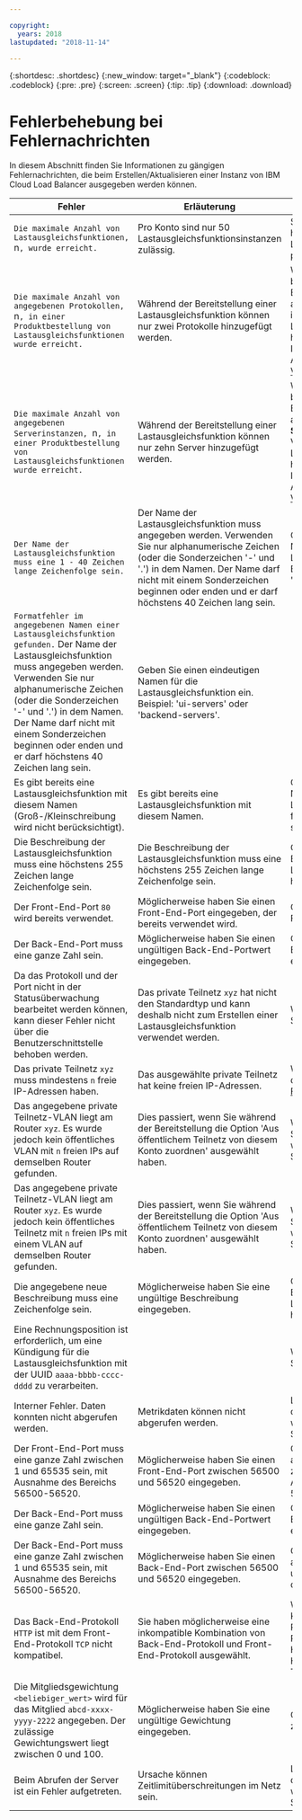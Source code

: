 ```yaml
---

copyright:
  years: 2018
lastupdated: "2018-11-14"

---
```


{:shortdesc: .shortdesc}
{:new_window: target="_blank"}
{:codeblock: .codeblock}
{:pre: .pre}
{:screen: .screen}
{:tip: .tip}
{:download: .download}

# Fehlerbehebung bei Fehlernachrichten
In diesem Abschnitt finden Sie Informationen zu gängigen Fehlernachrichten, die beim Erstellen/Aktualisieren einer Instanz von IBM Cloud Load Balancer ausgegeben werden können. 

| Fehler | Erläuterung | Lösung  |
| ------------- | ------------- | ----- |
| `Die maximale Anzahl von Lastausgleichsfunktionen, `n`, wurde erreicht.`| Pro Konto sind nur 50 Lastausgleichsfunktionsinstanzen zulässig. | Stellen Sie sicher, dass Sie höchstens über 50 Lastausgleichsfunktionsinstanzen pro Konto verfügen. |
| `Die maximale Anzahl von angegebenen Protokollen, `n`, in einer Produktbestellung von Lastausgleichsfunktionen wurde erreicht.` | Während der Bereitstellung einer Lastausgleichsfunktion können nur zwei Protokolle hinzugefügt werden. | Wenn Sie mehr Protokolle benötigen, können Sie nach der Bereitstellung bis zu zehn davon auf der Registerkarte **Protokolle** im Verwaltungsablauf der Lastausgleichsfunktion hinzufügen. Weitere Informationen finden Sie im Abschnitt zum [Überwachen und Verwalten Ihres Service](/docs/infrastructure/loadbalancer-service/managing-lb.html#monitoring-and-managing-your-service). |
| `Die maximale Anzahl von angegebenen Serverinstanzen, `n`, in einer Produktbestellung von Lastausgleichsfunktionen wurde erreicht.` | Während der Bereitstellung einer Lastausgleichsfunktion können nur zehn Server hinzugefügt werden. | Wenn Sie zusätzliche Server benötigen, können Sie nach der Bereitstellung bis zu 50 davon auf der Registerkarte **Serverinstanzen** im Verwaltungsablauf der Lastausgleichsfunktion hinzufügen. Weitere Informationen finden Sie im Abschnitt zum [Überwachen und Verwalten Ihres Service](/docs/infrastructure/loadbalancer-service/managing-lb.html#monitoring-and-managing-your-service). |
| `Der Name der Lastausgleichsfunktion muss eine 1 - 40 Zeichen lange Zeichenfolge sein.` | Der Name der Lastausgleichsfunktion muss angegeben werden. Verwenden Sie nur alphanumerische Zeichen (oder die Sonderzeichen '-' und '.') in dem Namen. Der Name darf nicht mit einem Sonderzeichen beginnen oder enden und er darf höchstens 40 Zeichen lang sein. | Geben Sie einen eindeutigen Namen für die Lastausgleichsfunktion ein. Beispiel: 'ui-servers' oder 'backend-servers'. |
| `Formatfehler im angegebenen Namen einer Lastausgleichsfunktion gefunden.`  Der Name der Lastausgleichsfunktion muss angegeben werden. Verwenden Sie nur alphanumerische Zeichen (oder die Sonderzeichen '-' und '.') in dem Namen. Der Name darf nicht mit einem Sonderzeichen beginnen oder enden und er darf höchstens 40 Zeichen lang sein. | Geben Sie einen eindeutigen Namen für die Lastausgleichsfunktion ein. Beispiel: 'ui-servers' oder 'backend-servers'. |
| Es gibt bereits eine Lastausgleichsfunktion mit diesem Namen (Groß-/Kleinschreibung wird nicht berücksichtigt). | Es gibt bereits eine Lastausgleichsfunktion mit diesem Namen. | Geben Sie einen eindeutigen Namen für die Lastausgleichsfunktion ein, um fortzufahren. Beispiel: 'ui-servers', 'backend-servers' usw. |
| Die Beschreibung der Lastausgleichsfunktion muss eine höchstens 255 Zeichen lange Zeichenfolge sein. | Die Beschreibung der Lastausgleichsfunktion muss eine höchstens 255 Zeichen lange Zeichenfolge sein. | Geben Sie eine gültige Beschreibung der Lastausgleichsfunktion mit höchstens 255 Zeichen ein. |
| Der Front-End-Port `80` wird bereits verwendet. | Möglicherweise haben Sie einen Front-End-Port eingegeben, der bereits verwendet wird. | Geben Sie einen eindeutigen Front-End-Port ein. |
| Der Back-End-Port muss eine ganze Zahl sein. | Möglicherweise haben Sie einen ungültigen Back-End-Portwert eingegeben. | Geben Sie einen gültigen Back-End-Port zwischen 1 und 65535 ein. |
|Da das Protokoll und der Port nicht in der Statusüberwachung bearbeitet werden können, kann dieser Fehler nicht über die Benutzerschnittstelle behoben werden.|Das private Teilnetz `xyz` hat nicht den Standardtyp und kann deshalb nicht zum Erstellen einer Lastausgleichsfunktion verwendet werden.|Wenden Sie sich an den IBM Support.|
|Das private Teilnetz `xyz` muss mindestens `n` freie IP-Adressen haben.|Das ausgewählte private Teilnetz hat keine freien IP-Adressen.|Weitere Details finden Sie in diesen [Schritten zur Fehlerbehebung](/docs/infrastructure/loadbalancer-service/troubleshooting-provisioning.html#insufficient-ip-addresses-in-your-subnet).|
|Das angegebene private Teilnetz-VLAN liegt am Router `xyz`. Es wurde jedoch kein öffentliches VLAN mit `n` freien IPs auf demselben Router gefunden.|Dies passiert, wenn Sie während der Bereitstellung die Option 'Aus öffentlichem Teilnetz von diesem Konto zuordnen' ausgewählt haben.|Wählen Sie die Option 'Aus IBM Systempool zuordnen' aus oder wenden Sie sich an den IBM Support.|
|Das angegebene private Teilnetz-VLAN liegt am Router `xyz`. Es wurde jedoch kein öffentliches Teilnetz mit `n` freien IPs mit einem VLAN auf demselben Router gefunden.|Dies passiert, wenn Sie während der Bereitstellung die Option 'Aus öffentlichem Teilnetz von diesem Konto zuordnen' ausgewählt haben.|Wählen Sie die Option 'Aus IBM Systempool zuordnen' aus oder wenden Sie sich an den IBM Support.|
|Die angegebene neue Beschreibung muss eine Zeichenfolge sein.|Möglicherweise haben Sie eine ungültige Beschreibung eingegeben.|Geben Sie eine gültige Beschreibung der Lastausgleichsfunktion mit höchstens 255 Zeichen ein.|
|Eine Rechnungsposition ist erforderlich, um eine Kündigung für die Lastausgleichsfunktion mit der UUID `aaaa-bbbb-cccc-dddd` zu verarbeiten.| |Wenden Sie sich an den IBM Support.|
|Interner Fehler. Daten konnten nicht abgerufen werden.|Metrikdaten können nicht abgerufen werden.|Laden Sie die Seite erneut. Wenn das Problem weiterhin auftritt, wenden Sie sich an den IBM Support.|
|Der Front-End-Port muss eine ganze Zahl zwischen 1 und 65535 sein, mit Ausnahme des Bereichs 56500-56520.|Möglicherweise haben Sie einen Front-End-Port zwischen 56500 und 56520 eingegeben.|Geben Sie einen beliebigen anderen eindeutigen Port zwischen 1 und 65535 ein, mit Ausnahme des Bereichs 56500-56520.|
|Der Back-End-Port muss eine ganze Zahl sein.|Möglicherweise haben Sie einen ungültigen Back-End-Portwert eingegeben.|Geben Sie einen gültigen Back-End-Port zwischen 1 und 65535 ein.|
|Der Back-End-Port muss eine ganze Zahl zwischen 1 und 65535 sein, mit Ausnahme des Bereichs 56500-56520.|Möglicherweise haben Sie einen Back-End-Port zwischen 56500 und 56520 eingegeben.|Geben Sie einen beliebigen anderen gültigen Port zwischen 1 und 65535 ein, mit Ausnahme des Bereichs 56500-56520.|
|Das Back-End-Protokoll `HTTP` ist mit dem Front-End-Protokoll `TCP` nicht kompatibel.|Sie haben möglicherweise eine inkompatible Kombination von Back-End-Protokoll und Front-End-Protokoll ausgewählt.|Wählen Sie eine gültige Kombination von Front-End-Protokoll und Back-End-Protokoll aus: <br> HTTP-HTTP <br> HTTPS-HTTP <br> TCP-TCP|
|Die Mitgliedsgewichtung `<beliebiger_wert>` wird für das Mitglied `abcd-xxxx-yyyy-2222` angegeben. Der zulässige Gewichtungswert liegt zwischen 0 und 100.|Möglicherweise haben Sie eine ungültige Gewichtung eingegeben.|Geben Sie eine Gewichtung zwischen 0 und 100 ein.|
|Beim Abrufen der Server ist ein Fehler aufgetreten.|Ursache können Zeitlimitüberschreitungen im Netz sein.|Laden Sie die Seite erneut. Wenn das Problem weiterhin auftritt, wenden Sie sich an den IBM Support.|
